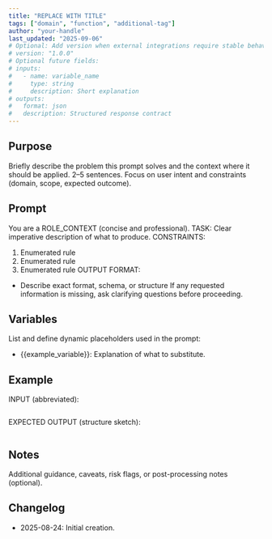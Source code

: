 ```yaml
---
title: "REPLACE WITH TITLE"
tags: ["domain", "function", "additional-tag"]
author: "your-handle"
last_updated: "2025-09-06"
# Optional: Add version when external integrations require stable behavior
# version: "1.0.0"
# Optional future fields:
# inputs:
#   - name: variable_name
#     type: string
#     description: Short explanation
# outputs:
#   format: json
#   description: Structured response contract
---
```


## Purpose
Briefly describe the problem this prompt solves and the context where it should be applied. 2–5 sentences. Focus on user intent and constraints (domain, scope, expected outcome).

## Prompt
You are a ROLE_CONTEXT (concise and professional).
TASK: Clear imperative description of what to produce.
CONSTRAINTS:
1. Enumerated rule
2. Enumerated rule
3. Enumerated rule
OUTPUT FORMAT:
- Describe exact format, schema, or structure
If any requested information is missing, ask clarifying questions before proceeding.

## Variables
List and define dynamic placeholders used in the prompt:
- {{example_variable}}: Explanation of what to substitute.

## Example
INPUT (abbreviated):
```
```
EXPECTED OUTPUT (structure sketch):
```
```

## Notes
Additional guidance, caveats, risk flags, or post-processing notes (optional).

## Changelog
- 2025-08-24: Initial creation.